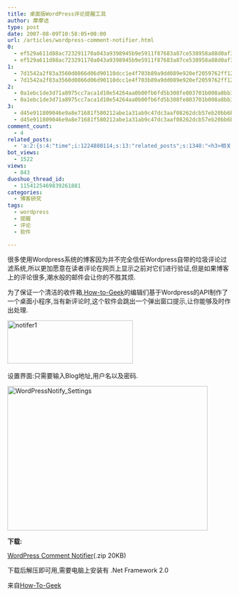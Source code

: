 ```yaml
---
title: 桌面版WordPress评论提醒工具
author: 摩摩诘
type: post
date: 2007-08-09T10:58:05+00:00
url: /articles/wordpress-comment-notifier.html
0:
  - ef529a611d88ac723291170a043a9398945b9e5911f87683a87ce538958a88d0af3b1d8f9429bd84e8ebae0e3b4b645e
  - ef529a611d88ac723291170a043a9398945b9e5911f87683a87ce538958a88d0af3b1d8f9429bd84e8ebae0e3b4b645e
1:
  - 7d1542a2f83a3560d0866d06d90110dcc1e4f703b89a9dd089e920ef2059762ff12e2f48d8f3b10b8900572c6bd2ddde
  - 7d1542a2f83a3560d0866d06d90110dcc1e4f703b89a9dd089e920ef2059762ff12e2f48d8f3b10b8900572c6bd2ddde
2:
  - 0a1ebc1de3d71a8975cc7aca1d10e54264aa0b00fb6fd5b308fe803701b008a8bb3aaf0ee3d147cbc5c7dbe844a5f982
  - 0a1ebc1de3d71a8975cc7aca1d10e54264aa0b00fb6fd5b308fe803701b008a8bb3aaf0ee3d147cbc5c7dbe844a5f982
3:
  - d45e911809046e9a8e71681f580212abe1a31ab9c47dc3aaf08262dcb57eb20bb6b9cb5e5bfbb1cff33f45089eab2c96
  - d45e911809046e9a8e71681f580212abe1a31ab9c47dc3aaf08262dcb57eb20bb6b9cb5e5bfbb1cff33f45089eab2c96
comment_count:
  - 4
related_posts:
  - 'a:2:{s:4:"time";i:1224880114;s:13:"related_posts";s:1340:"<h3>相关日志</h3><ul class="related_post"><li><a href="http://www.digglife.cn/articles/convert-powerpoint-flash.html" title="免费将Powerpoint转换为Flash">免费将Powerpoint转换为Flash</a></li><li><a href="http://www.digglife.cn/articles/free-clipboard-manager-clipx.html" title="小巧的Windows剪切板管理器:ClipX">小巧的Windows剪切板管理器:ClipX</a></li><li><a href="http://www.digglife.cn/articles/registry-searcher-editor-regscanner.html" title="免费好用的Windows注册表搜索编辑工具RegScanner">免费好用的Windows注册表搜索编辑工具RegScanner</a></li><li><a href="http://www.digglife.cn/articles/freeware-burner.html" title="7款替代Nero的免费CD/DVD刻录软件下载">7款替代Nero的免费CD/DVD刻录软件下载</a></li><li><a href="http://www.digglife.cn/articles/faster-copy-windows.html" title="加快Windows下的文件复制速度:TeraCopy">加快Windows下的文件复制速度:TeraCopy</a></li><li><a href="http://www.digglife.cn/articles/ppc-freeware-download.html" title="PPC,Windows Mobile手机免费软件下载网站:PPC Freeware">PPC,Windows Mobile手机免费软件下载网站:PPC Freeware</a></li><li><a href="http://www.digglife.cn/articles/task-killer.html" title="Task Killer:快速结束Windows进程">Task Killer:快速结束Windows进程</a></li></ul>";}'
bot_views:
  - 1522
views:
  - 843
duoshuo_thread_id:
  - 1154125469839261881
categories:
  - 博客研究
tags:
  - wordpress
  - 提醒
  - 评论
  - 软件

---
```

很多使用Wordpress系统的博客因为并不完全信任Wordpress自带的垃圾评论过滤系统,所以更加愿意在读者评论在网页上显示之前对它们进行验证,但是如果博客上的评论很多,潮水般的邮件会让你的不胜其烦.

为了保证一个清洁的收件箱,<a target="_blank" href="http://www.howtogeek.com/">How-to-Geek</a>的编辑们基于Wordpress的API制作了一个桌面小程序,当有新评论时,这个软件会跳出一个弹出窗口提示,让你能够及时作出处理. 

<a atomicselection="true" href="https://www.digglife.net/wp-content/uploads/3/379/2007/08/notifer1.png"><img width="282" src="http://digglife.qiniudn.com/wp-content/uploads/3/379/2007/08/notifer1-thumb.png" alt="notifer1" height="97" /></a> 

设置界面:只需要输入Blog地址,用户名以及密码.

<a atomicselection="true" href="https://www.digglife.net/wp-content/uploads/3/379/2007/08/wordpressnotify-settings.png"><img width="450" src="http://digglife.qiniudn.com/wp-content/uploads/3/379/2007/08/wordpressnotify-settings-thumb.png" alt="WordPressNotify_Settings" height="325" /></a>

**下载:**

<a target="_blank" href="http://www.howtogeek.com/softwarefiles/WordPressNotify_0.1.zip">WordPress Comment Notifier</a>(.zip 20KB)

下载后解压即可用,需要电脑上安装有 .Net Framework 2.0

来自<a target="_blank" href="http://www.howtogeek.com/howto/the-geek-blog/how-to-geek-software-wordpress-comment-moderation-notifier">How-To-Geek</a>